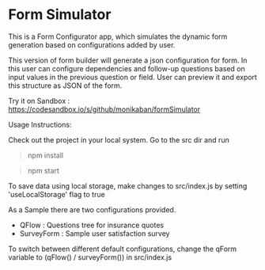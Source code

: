# Form Simulator

This is a Form Configurator app, which simulates the dynamic form generation based on configurations added by user. 

This version of form builder will generate a json configuration for form. In this user can configure dependencies and follow-up questions based on input values in the previous question or field. User can preview it and export this structure as JSON of the form.

 Try it on Sandbox : https://codesandbox.io/s/github/monikaban/formSimulator 
  
 Usage Instructions:
 
 Check out the project in your local system. Go to the src dir and run
 
 > npm install
 
 > npm start
 
 
 To save data using local storage, make changes to src/index.js by setting 'useLocalStorage' flag to true
 
 As a Sample there are two configurations provided. 
 - QFlow      : Questions tree for insurance quotes
 - SurveyForm : Sample user satisfaction survey
 
 To switch between different default configurations, change the qForm variable to (qFlow() / surveyForm()) in src/index.js
 
 
 
